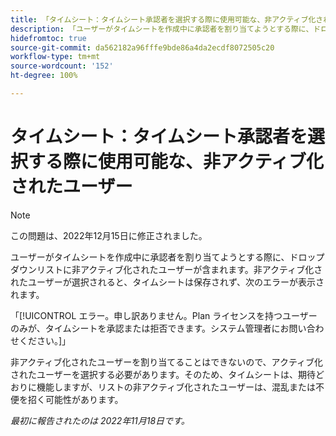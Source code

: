 ```yaml
---
title: 「タイムシート：タイムシート承認者を選択する際に使用可能な、非アクティブ化されたユーザー」
description: 「ユーザーがタイムシートを作成中に承認者を割り当てようとする際に、ドロップダウンリストに非アクティブ化されたユーザーが含まれます。非アクティブ化されたユーザーが選択されると、タイムシートは保存されず、エラーメッセージが表示されます。」
hidefromtoc: true
source-git-commit: da562182a96fffe9bde86a4da2ecdf8072505c20
workflow-type: tm+mt
source-wordcount: '152'
ht-degree: 100%

---
```



# タイムシート：タイムシート承認者を選択する際に使用可能な、非アクティブ化されたユーザー

>[!NOTE]
>
>この問題は、2022年12月15日に修正されました。

ユーザーがタイムシートを作成中に承認者を割り当てようとする際に、ドロップダウンリストに非アクティブ化されたユーザーが含まれます。非アクティブ化されたユーザーが選択されると、タイムシートは保存されず、次のエラーが表示されます。

「[!UICONTROL エラー。申し訳ありません。Plan ライセンスを持つユーザーのみが、タイムシートを承認または拒否できます。システム管理者にお問い合わせください。]」

非アクティブ化されたユーザーを割り当てることはできないので、アクティブ化されたユーザーを選択する必要があります。そのため、タイムシートは、期待どおりに機能しますが、リストの非アクティブ化されたユーザーは、混乱または不便を招く可能性があります。

_最初に報告されたのは 2022年11月18日です。_


